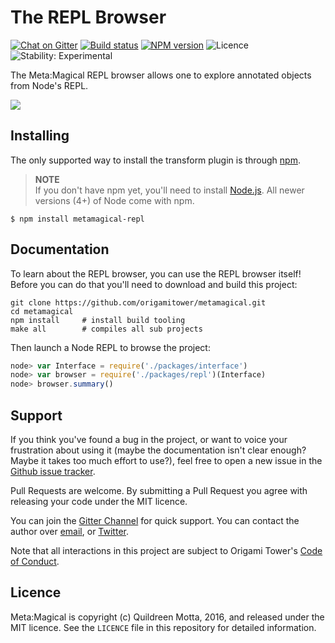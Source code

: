 # The REPL Browser

[![Chat on Gitter](https://img.shields.io/gitter/room/origamitower/discussion.svg?style=flat-square)](https://gitter.im/origamitower/discussion) 
[![Build status](https://img.shields.io/travis/origamitower/metamagical/master.svg?style=flat-square)](https://travis-ci.org/origamitower/metamagical) 
[![NPM version](https://img.shields.io/npm/v/metamagical-repl.svg?style=flat-square)](https://npmjs.org/package/metamagical-repl) 
![Licence](https://img.shields.io/npm/l/metamagical-repl.svg?style=flat-square&label=licence) 
![Stability: Experimental](https://img.shields.io/badge/stability-experimental-orange.svg?style=flat-square)

The Meta:Magical REPL browser allows one to explore annotated objects from
Node's REPL.

![](https://raw.github.com/origamitower/metamagical/master/Images/repl.png)


## Installing

The only supported way to install the transform plugin is through [npm][].

> **NOTE**  
> If you don't have npm yet, you'll need to install [Node.js][]. All newer
> versions (4+) of Node come with npm.

```shell
$ npm install metamagical-repl
```

[npm]: https://www.npmjs.com/
[Node.js]: nodejs.org


## Documentation

To learn about the REPL browser, you can use the REPL browser itself! Before you can do
that you'll need to download and build this project:

```shell
git clone https://github.com/origamitower/metamagical.git
cd metamagical
npm install     # install build tooling
make all        # compiles all sub projects
```

Then launch a Node REPL to browse the project:

```js
node> var Interface = require('./packages/interface')
node> var browser = require('./packages/repl')(Interface)
node> browser.summary()
```

## Support

If you think you've found a bug in the project, or want to voice your
frustration about using it (maybe the documentation isn't clear enough? Maybe
it takes too much effort to use?), feel free to open a new issue in the
[Github issue tracker](https://github.com/origamitower/metamagical/issues).

Pull Requests are welcome. By submitting a Pull Request you agree with releasing
your code under the MIT licence.

You can join the [Gitter Channel](https://gitter.im/origamitower/discussion) for quick support.
You can contact the author over [email](mailto:queen@robotlolita.me), or
[Twitter](https://twitter.com/robotlolita).

Note that all interactions in this project are subject to Origami Tower's
[Code of Conduct](https://github.com/origamitower/metamagical/blob/master/CODE_OF_CONDUCT.md).


## Licence

Meta:Magical is copyright (c) Quildreen Motta, 2016, and released under the MIT
licence. See the `LICENCE` file in this repository for detailed information.
